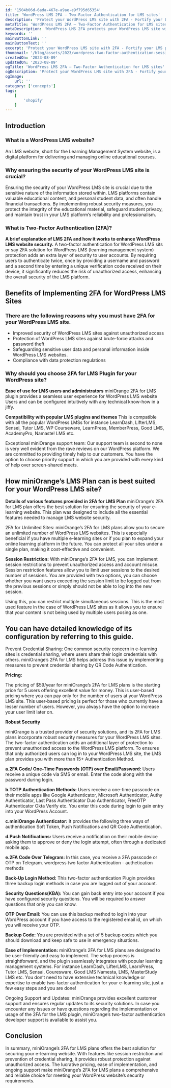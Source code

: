 ```yaml
---
id: '1504b06d-6ada-467e-a9ae-e9f795d65354'
title: 'WordPress LMS 2FA – Two-Factor Authentication for LMS sites'
description: 'Protect your WordPress LMS site with 2FA - Fortify your LMS platform against potential threats and keep your users data safe.'
metaTitle: 'WordPress LMS 2FA – Two-Factor Authentication for LMS sites'
metaDescription: 'WordPress LMS 2FA protects your WordPress LMS site with 2FA - Fortify your LMS platform against potential threats and keep your users data safe.'
keywords: ''
mainButtonLink: ''
mainButtonText: ''
excerpt: 'Protect your WordPress LMS site with 2FA - Fortify your LMS platform against potential threats and keep your users data safe.'
thumbnail: '/blog/assets/2023/wordpress-two-factor-authentication-session-restriction.webp'
createdOn: '2023-08-09'
updatedOn: '2023-08-09'
ogTitle: 'WordPress LMS 2FA – Two-Factor Authentication for LMS sites'
ogDescription: 'Protect your WordPress LMS site with 2FA - Fortify your LMS platform against potential threats and keep your users data safe.'
ogImage:
    url: ''
category: ['concepts']
tags:
    [
		'shopify'
    ]
---
```


## Introduction

### What is a WordPress LMS website?

An LMS website, short for the Learning Management System website, is a digital platform for delivering and managing online educational courses.

### Why ensuring the security of your WordPress LMS site is crucial?

Ensuring the security of your WordPress LMS site is crucial due to the sensitive nature of the information stored within. LMS platforms contain valuable educational content, and personal student data, and often handle financial transactions. By implementing robust security measures, you protect the integrity of the educational material, safeguard student privacy, and maintain trust in your LMS platform’s reliability and professionalism.

### What is Two-Factor Authentication (2FA)?

**A brief explanation of LMS 2FA and how it works to enhance WordPress LMS website security.**
A two-factor authentication for WordPress LMS sits or say 2FA solution for WordPress LMS (learning management system) protection adds an extra layer of security to user accounts. By requiring users to authenticate twice, once by providing a username and password and a second time by entering a unique verification code received on their device, it significantly reduces the risk of unauthorized access, enhancing the overall security of the LMS platform.

## Benefits of Implementing 2FA for WordPress LMS Sites

### There are the following reasons why you must have 2FA for your WordPress LMS site.

-   Improved security of WordPress LMS sites against unauthorized access
-   Protection of WordPress LMS sites against brute-force attacks and password theft
-   Safeguarding sensitive user data and personal information inside WordPress LMS websites.
-   Compliance with data protection regulations

### Why should you choose 2FA for LMS Plugin for your WordPress site?

**Ease of use for LMS users and administrators**
miniOrange 2FA for LMS plugin provides a seamless user experience for WordPress LMS website Users and can be configured intuitively with any technical know-how in a jiffy.

**Compatibility with popular LMS plugins and themes**
This is compatible with all the popular WordPress LMSs for instance LearnDash, LifterLMS, Sensei, Tutor LMS, WP Courseware, LearnPress, MemberPress, Good LMS, AcademyPro, Namaste! LMS etc.

Exceptional miniOrange support team: Our support team is second to none is very well evident from the rave reviews on our WordPress platform. We are committed to providing timely help to our customers. You have the option to choose priority support in which you are provided with every kind of help over screen-shared meets.

## How miniOrange’s LMS Plan can is best suited for your WordPress LMS site?

**Details of various features provided in 2FA for LMS Plan**
miniOrange’s 2FA for LMS plan offers the best solution for ensuring the security of your e-learning website. This plan was designed to include all the essential features needed to manage LMS website security.

2FA for Unlimited Sites: miniOrange’s 2FA for LMS plans allow you to secure an unlimited number of WordPress LMS websites. This is especially beneficial if you have multiple e-learning sites or if you plan to expand your online learning platform in the future. You can protect all your sites under a single plan, making it cost-effective and convenient.

**Session Restriction:** With miniOrange’s 2FA for LMS, you can implement session restrictions to prevent unauthorized access and account misuse. Session restriction features allow you to limit user sessions to the desired number of sessions. You are provided with two options, you can choose whether you want users exceeding the session limit to be logged out from the previous sessions or simply should not be able to log into the new session.

Using this, you can restrict multiple simultaneous sessions. This is the most used feature in the case of WordPress LMS sites as it allows you to ensure that your content is not being used by multiple users posing as one.

## You can have detailed knowledge of its configuration by referring to this guide.

Prevent Credential Sharing: One common security concern in e-learning sites is credential sharing, where users share their login credentials with others. miniOrange’s 2FA for LMS helps address this issue by implementing measures to prevent credential sharing by QR Code Authentication.

**Pricing:**

The pricing of $59/year for miniOrange’s 2FA for LMS plans is the starting price for 5 users offering excellent value for money. This is user-based pricing where you can pay only for the number of users at your WordPress LMS site. This user-based pricing is perfect for those who currently have a lesser number of users. However, you always have the option to increase your user limit later on.

**Robust Security**

miniOrange is a trusted provider of security solutions, and its 2FA for LMS plans incorporate robust security measures for your WordPress LMS sites. The two-factor authentication adds an additional layer of protection to prevent unauthorized access to the WordPress LMS platform. To ensures that only authorized users can log in to your WordPress LMS site, the LMS plan provides you with more than 15+ Authentication Method.

**a.2FA Code/ One-Time Passwords (OTP) over Email/Password:** Users receive a unique code via SMS or email. Enter the code along with the password during login.

**b.TOTP Authentication Methods:** Users receive a one-time passcode on their mobile apps like Google Authenticator, Microsoft Authenticator, Authy Authenticator, Last Pass Authenticator Duo Authenticator, FreeOTP Authenticator Okta Verify etc. You enter this code during login to gain entry into your WordPress Account.

**c.miniOrange Authenticator:** It provides the following three ways of authentication
Soft Token, Push Notifications and QR Code Authentication.

**d.Push Notifications:** Users receive a notification on their mobile device asking them to approve or deny the login attempt, often through a dedicated mobile app.

**e.2FA Code Over Telegram:** In this case, you receive a 2FA passcode or OTP on Telegram.
wordpress two factor Authentication - authetication methods

**Back-Up Login Method:** This two-factor authentication Plugin provides three backup login methods in case you are logged out of your account.

**Security Questions(KBA):** You can gain back entry into your account if you have configured security questions. You will be required to answer questions that only you can know.

**OTP Over Email:** You can use this backup method to login into your WordPress account if you have access to the registered email id, on which you will receive your OTP.

**Backup Code:** You are provided with a set of 5 backup codes which you should download and keep safe to use in emergency situations.

**Ease of Implementation:** miniOrange’s 2FA for LMS plans are designed to be user-friendly and easy to implement. The setup process is straightforward, and the plugin seamlessly integrates with popular learning management systems. For instance LearnDash, LifterLMS, LearnPress, Tutor LMS, Sensai, Couresware, Good LMS Namesta, LMS, MasterStudy LMS etc. You don’t need to have extensive technical knowledge or expertise to enable two-factor authentication for your e-learning site, just a few easy steps and you are done!

Ongoing Support and Updates: miniOrange provides excellent customer support and ensures regular updates to its security solutions. In case you encounter any issues or have questions regarding the implementation or usage of the 2FA for the LMS plugin, miniOrange’s two-factor authentication developer support is available to assist you.

## Conclusion

In summary, miniOrange’s 2FA for LMS plans offers the best solution for securing your e-learning website. With features like session restriction and prevention of credential sharing, it provides robust protection against unauthorized access. The lucrative pricing, ease of implementation, and ongoing support make miniOrange’s 2FA for LMS plans a comprehensive and reliable choice for meeting your WordPress website’s security requirements.
